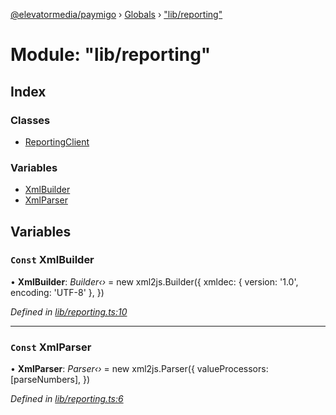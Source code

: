 [@elevatormedia/paymigo](../README.md) › [Globals](../globals.md) › ["lib/reporting"](_lib_reporting_.md)

# Module: "lib/reporting"

## Index

### Classes

-   [ReportingClient](../classes/_lib_reporting_.reportingclient.md)

### Variables

-   [XmlBuilder](_lib_reporting_.md#const-xmlbuilder)
-   [XmlParser](_lib_reporting_.md#const-xmlparser)

## Variables

### `Const` XmlBuilder

• **XmlBuilder**: _Builder‹›_ = new xml2js.Builder({
xmldec: { version: '1.0', encoding: 'UTF-8' },
})

_Defined in [lib/reporting.ts:10](https://github.com/ELEVATORmedia/paymigo/blob/56771c5/src/lib/reporting.ts#L10)_

---

### `Const` XmlParser

• **XmlParser**: _Parser‹›_ = new xml2js.Parser({
valueProcessors: [parseNumbers],
})

_Defined in [lib/reporting.ts:6](https://github.com/ELEVATORmedia/paymigo/blob/56771c5/src/lib/reporting.ts#L6)_
